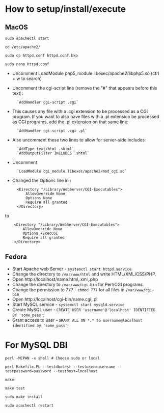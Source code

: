 # How to setup/install/execute
## MacOS

`sudo apachectl start`

`cd /etc/apache2/`

`sudo cp httpd.conf httpd.conf.bkp`

`sudo nano httpd.conf`

* Uncomment LoadModule php5_module libexec/apache2/libphp5.so (ctrl + w to search)
* Uncomment the cgi-script line (remove the "#" that appears before this text):

        `AddHandler cgi-script .cgi`

* This causes any file with a .cgi extension to be processed as a CGI program. If you want to also have files with a .pl extension be processed as CGI programs, add the .pl extension on that same line:

        `AddHandler cgi-script .cgi .pl`
* Also uncomment these two lines to allow for server-side includes:

        `AddType text/html .shtml`
        `AddOutputFilter INCLUDES .shtml`

* Uncomment
        
        `LoadModule cgi_module libexec/apache2/mod_cgi.so`

* Changed the Options line in :

        <Directory "/Library/WebServer/CGI-Executables">
            AllowOverride None
            Options None
            Require all granted
        </Directory>

to

        <Directory "/Library/WebServer/CGI-Executables">
            AllowOverride None
            Options +ExecCGI
            Require all granted
        </Directory>
        
## Fedora
* Start Apache web Server - `systemctl start httpd.service`
* Change the directory to `/var/www/html` and write HTML/XML/CSS/PHP.
* Open http://localhost/name.html,.xml,.php
* Change the directory to `/var/www/cgi-bin` for Perl/CGI programs. 
* Change the permission to 777 - `chmod 777` for all files in `/var/www/cgi-bin`
* Open http://localhost/cgi-bin/name.cgi,.pl
* Start MySQL service - `systemctl start mysqld.service`
* Create MySQL user - `CREATE USER 'username'@'localhost' IDENTIFIED BY 'some_pass'`;
* Grant access to user - `GRANT ALL ON *.* to username@localhost identified by 'some_pass'`;


# For MySQL DBI
`perl -MCPAN -e shell # Choose sudo or local`

`perl Makefile.PL --testdb=test --testuser=username --testpassword=password --testhost=localhost`

`make`

`make test`

`sudo make install`

`sudo apachectl restart`


